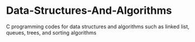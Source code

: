 # Data-Structures-And-Algorithms
C programming codes for data structures and algorithms such as linked list, queues, trees, and sorting algorithms
